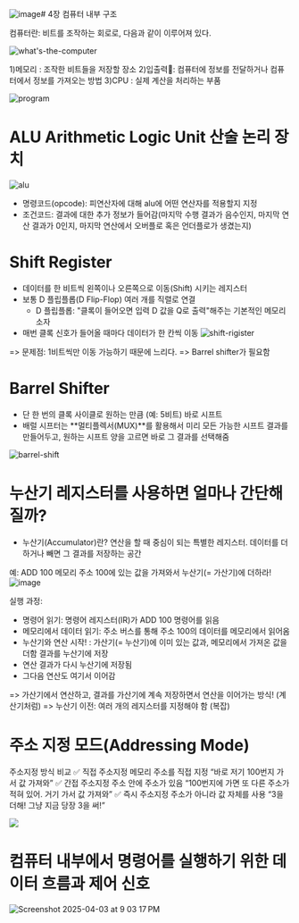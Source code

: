 ![image](https://github.com/user-attachments/assets/68347f24-fb7e-44f6-9bce-a846eaad563a)# 4장 컴퓨터 내부 구조

컴퓨터란: 비트를 조작하는 회로로, 다음과 같이 이루어져 있다.

![what's-the-computer](https://velog.velcdn.com/images/fstwon/post/14a8f7d9-b6c9-4047-bae5-c49b84659057/image.png)

1)메모리 : 조작한 비트들을 저장할 장소
2)입출력: 컴퓨터에 정보를 전달하거나 컴퓨터에서 정보를 가져오는 방법
3)CPU : 실제 계산을 처리하는 부품

![program](https://velog.velcdn.com/images/fstwon/post/104c5217-cdb1-4642-be4e-23053142e6dd/image.png)


# ALU Arithmetic Logic Unit 산술 논리 장치

![alu](https://blog.kakaocdn.net/dn/Y7jHY/btrwm96XDT4/8dVm4ophfTHPRG2SrIjog1/img.png)

- 명령코드(opcode): 피연산자에 대해 alu에 어떤 연산자를 적용할지 지정
- 조건코드: 결과에 대한 추가 정보가 들어감(마지막 수행 결과가 음수인지, 마지막 연산 결과가 0인지, 마지막 연산에서 오버플로 혹은 언더플로가 생겼는지)

# Shift Register 
- 데이터를 한 비트씩 왼쪽이나 오른쪽으로 이동(Shift) 시키는 레지스터
- 보통 D 플립플롭(D Flip-Flop) 여러 개를 직렬로 연결
    - D 플립플롭: "클록이 들어오면 입력 D 값을 Q로 출력"해주는 기본적인 메모리 소자
- 매번 클록 신호가 들어올 때마다 데이터가 한 칸씩 이동
![shift-rigister](https://electronicscoach.com/wp-content/uploads/2019/10/shift-register.jpg)

=> 문제점: 1비트씩만 이동 가능하기 때문에 느리다.
=> Barrel shifter가 필요함

# Barrel Shifter
- 단 한 번의 클록 사이클로 원하는 만큼 (예: 5비트) 바로 시프트
- 배럴 시프터는 **멀티플렉서(MUX)**를 활용해서 미리 모든 가능한 시프트 결과를 만들어두고, 원하는 시프트 양을 고르면 바로 그 결과를 선택해줌

![barrel-shift](https://media.licdn.com/dms/image/v2/D5612AQHivVCJVCpLtQ/article-cover_image-shrink_600_2000/article-cover_image-shrink_600_2000/0/1679238936329?e=2147483647&v=beta&t=bdNqb4Bc1EEqIn8gXW0GE3GafsZCaPKU-aCLxbZ46-k)


# 누산기 레지스터를 사용하면 얼마나 간단해질까?

- 누산기(Accumulator)란?
연산을 할 때 중심이 되는 특별한 레지스터. 데이터를 더하거나 빼면 그 결과를 저장하는 공간

예: ADD 100
메모리 주소 100에 있는 값을 가져와서 누산기(= 가산기)에 더하라!
![image](https://github.com/user-attachments/assets/b3ffdbbf-abc5-427d-a1bd-a9eb14c5d029)

실행 과정:
- 명령어 읽기: 명령어 레지스터(IR)가 ADD 100 명령어를 읽음
- 메모리에서 데이터 읽기: 주소 버스를 통해 주소 100의 데이터를 메모리에서 읽어옴
- 누산기와 연산 시작!
: 가산기(= 누산기)에 이미 있는 값과, 메모리에서 가져온 값을 더함 결과를 누산기에 저장
- 연산 결과가 다시 누산기에 저장됨
- 그다음 연산도 여기서 이어감

=> 가산기에서 연산하고, 결과를 가산기에 계속 저장하면서 연산을 이어가는 방식! (계산기처럼)
=> 누산기 이전: 여러 개의 레지스터를 지정해야 함 (복잡)

# 주소 지정 모드(Addressing Mode)

주소지정 방식 비교
✅ 직접 주소지정	메모리 주소를 직접 지정	“바로 저기 100번지 가서 값 가져와”
✅ 간접 주소지정	주소 안에 주소가 있음	“100번지에 가면 또 다른 주소가 적혀 있어. 거기 가서 값 가져와”
✅ 즉시 주소지정	주소가 아니라 값 자체를 사용	“3을 더해! 그냥 지금 당장 3을 써!”


![](https://sdmntprwestus2.oaiusercontent.com/files/00000000-1580-51f8-b887-bf32e724b95a/raw?se=2025-04-03T12%3A59%3A14Z&sp=r&sv=2024-08-04&sr=b&scid=fbc217a4-df4e-5944-a007-b23d3e1fdcba&skoid=b53ae837-f585-4db7-b46f-2d0322fce5a9&sktid=a48cca56-e6da-484e-a814-9c849652bcb3&skt=2025-04-02T21%3A53%3A56Z&ske=2025-04-03T21%3A53%3A56Z&sks=b&skv=2024-08-04&sig=JTzigcBEZJm5ldCgftTwYQLzBQd6Fm1orNNaOL5NzkM%3D)


#  컴퓨터 내부에서 명령어를 실행하기 위한 데이터 흐름과 제어 신호
![Screenshot 2025-04-03 at 9 03 17 PM](https://github.com/user-attachments/assets/c6fd0ac7-3ae6-4c40-975e-e36dd9c9a579)



